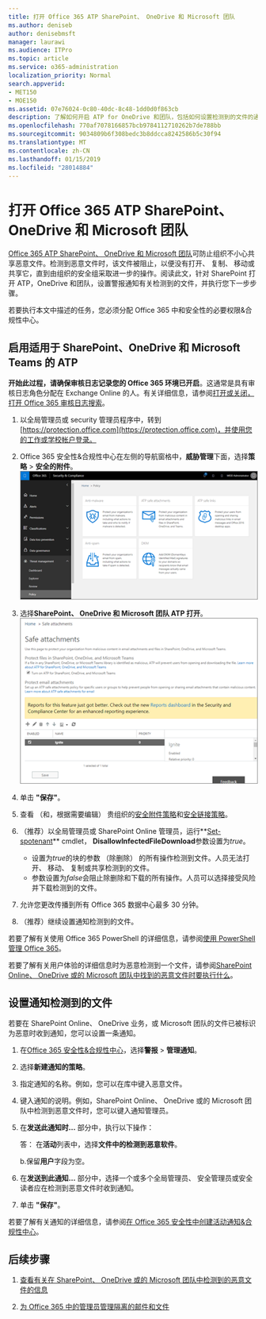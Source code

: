 ```yaml
---
title: 打开 Office 365 ATP SharePoint、 OneDrive 和 Microsoft 团队
ms.author: deniseb
author: denisebmsft
manager: laurawi
ms.audience: ITPro
ms.topic: article
ms.service: o365-administration
localization_priority: Normal
search.appverid:
- MET150
- MOE150
ms.assetid: 07e76024-0c80-40dc-8c48-1dd0d0f863cb
description: 了解如何开启 ATP for OneDrive 和团队，包括如何设置检测到的文件的通知。
ms.openlocfilehash: 770af7078166857bcb9784112710262b7de788bb
ms.sourcegitcommit: 9034809b6f308bedc3b8ddcca8242586b5c30f94
ms.translationtype: MT
ms.contentlocale: zh-CN
ms.lasthandoff: 01/15/2019
ms.locfileid: "28014884"
---
```

# <a name="turn-on-office-365-atp-for-sharepoint-onedrive-and-microsoft-teams"></a>打开 Office 365 ATP SharePoint、 OneDrive 和 Microsoft 团队

[Office 365 ATP SharePoint、 OneDrive 和 Microsoft 团队](atp-for-spo-odb-and-teams.md)可防止组织不小心共享恶意文件。检测到恶意文件时，该文件被阻止，以便没有打开、 复制、 移动或共享它，直到由组织的安全组采取进一步的操作。阅读此文，针对 SharePoint 打开 ATP，OneDrive 和团队，设置警报通知有关检测到的文件，并执行您下一步步骤。 
  
若要执行本文中描述的任务，您必须分配 Office 365 中和安全性的必要权限&amp;合规性中心。
  
## <a name="turn-on-atp-for-sharepoint-onedrive-and-microsoft-teams"></a>启用适用于 SharePoint、OneDrive 和 Microsoft Teams 的 ATP

 **开始此过程，请确保审核日志记录您的 Office 365 环境已开启**。这通常是具有审核日志角色分配在 Exchange Online 的人。有关详细信息，请参阅[打开或关闭，打开 Office 365 审核日志搜索](turn-audit-log-search-on-or-off.md)。
  
1. 以全局管理员或 security 管理员程序中，转到[https://protection.office.com](https://protection.office.com)，并使用您的工作或学校帐户登录。
    
2. Office 365 安全性&amp;合规性中心在左侧的导航窗格中，**威胁管理**下面，选择**策略** \> **安全的附件**。 <br/>![安全中&amp;合规性中心中，选择威胁管理\>策略](media/08849c91-f043-4cd1-a55e-d440c86442f2.png)
  
3. 选择**SharePoint、 OneDrive 和 Microsoft 团队 ATP 打开**。<br/>![启用高级的威胁 Protection for SharePoint Online，OneDrive for Business 和 Microsoft 团队](media/48cfaace-59cc-4e60-bf86-05ff6b99bdbf.png)
  
4. 单击 **"保存"**。
    
5. 查看 （和，根据需要编辑） 贵组织的[安全附件策略](set-up-atp-safe-attachments-policies.md)和[安全链接策略](set-up-atp-safe-links-policies.md)。
    
6. （推荐）以全局管理员或 SharePoint Online 管理员，运行**[Set-spotenant](https://docs.microsoft.com/powershell/module/sharepoint-online/Set-SPOTenant?view=sharepoint-ps)** cmdlet， **DisallowInfectedFileDownload**参数设置为*true*。 <br/>
      - 设置为*true*的块的参数 （除删除） 的所有操作检测到文件。人员无法打开、 移动、 复制或共享检测到的文件。
      - 参数设置为*false*会阻止除删除和下载的所有操作。人员可以选择接受风险并下载检测到的文件。  
   
7. 允许您更改传播到所有 Office 365 数据中心最多 30 分钟。
    
8. （推荐）继续设置通知检测到的文件。
    
若要了解有关使用 Office 365 PowerShell 的详细信息，请参阅[使用 PowerShell 管理 Office 365](https://docs.microsoft.com/office365/enterprise/powershell/manage-office-365-with-office-365-powershell)。 

若要了解有关用户体验的详细信息时为恶意检测到一个文件，请参阅[SharePoint Online、 OneDrive 或的 Microsoft 团队中找到的恶意文件时要执行什么](https://support.office.com/article/01e902ad-a903-4e0f-b093-1e1ac0c37ad2)。 
  
## <a name="set-up-alerts-for-detected-files"></a>设置通知检测到的文件

若要在 SharePoint Online、 OneDrive 业务，或 Microsoft 团队的文件已被标识为恶意时收到通知，您可以设置一条通知。
  
1. 在[Office 365 安全性&amp;合规性中心](https://protection.office.com)，选择**警报** \> **管理通知**。
    
2. 选择**新建通知的策略**。
    
3. 指定通知的名称。例如，您可以在库中键入恶意文件。
    
4. 键入通知的说明。例如，SharePoint Online、 OneDrive 或的 Microsoft 团队中检测到恶意文件时，您可以键入通知管理员。
    
5. 在**发送此通知时...** 部分中，执行以下操作： 
    
    答： 在**活动**列表中，选择**文件中的检测到恶意软件**。
    
    b.保留**用户**字段为空。 
    
6. 在**发送到此通知...** 部分中，选择一个或多个全局管理员、 安全管理员或安全读者应在检测到恶意文件时收到通知。 
    
7. 单击 **"保存"**。
    
若要了解有关通知的详细信息，请参阅[在 Office 365 安全性中创建活动通知&amp;合规性中心](create-activity-alerts.md)。 
  
## <a name="next-steps"></a>后续步骤

1. [查看有关在 SharePoint、 OneDrive 或的 Microsoft 团队中检测到的恶意文件的信息](malicious-files-detected-in-spo-odb-or-teams.md)
    
2. [为 Office 365 中的管理员管理隔离的邮件和文件](manage-quarantined-messages-and-files.md)
    

  


